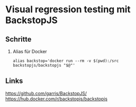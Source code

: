 # Visual regression testing mit BackstopJS

## Schritte
1.  Alias für Docker
    ```
    alias backstop='docker run --rm -v $(pwd):/src backstopjs/backstopjs "$@"'
    ```
## Links
https://github.com/garris/BackstopJS/
https://hub.docker.com/r/backstopjs/backstopjs
